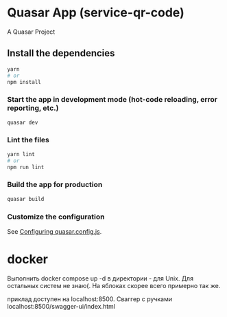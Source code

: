 # Quasar App (service-qr-code)

A Quasar Project

## Install the dependencies
```bash
yarn
# or
npm install
```

### Start the app in development mode (hot-code reloading, error reporting, etc.)
```bash
quasar dev
```


### Lint the files
```bash
yarn lint
# or
npm run lint
```



### Build the app for production
```bash
quasar build
```

### Customize the configuration
See [Configuring quasar.config.js](https://v2.quasar.dev/quasar-cli-vite/quasar-config-js).

# docker
 Выполнить docker compose up -d в директории - для Unix. Для остальных систем не знаю(. На яблоках скорее всего примерно так же. 

приклад доступен на localhost:8500.
Сваггер с ручками 
localhost:8500/swagger-ui/index.html
